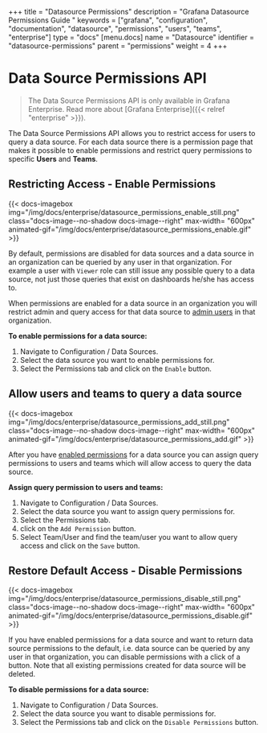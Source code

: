 +++
title = "Datasource Permissions"
description = "Grafana Datasource Permissions Guide "
keywords = ["grafana", "configuration", "documentation", "datasource", "permissions", "users", "teams", "enterprise"]
type = "docs"
[menu.docs]
name = "Datasource"
identifier = "datasource-permissions"
parent = "permissions"
weight = 4
+++

# Data Source Permissions API

> The Data Source Permissions API is only available in Grafana Enterprise. Read more about [Grafana Enterprise]({{< relref "enterprise" >}}).

The Data Source Permissions API allows you to restrict access for users to query a data source. For each data source there is
a permission page that makes it possible to enable permissions and restrict query permissions to specific
**Users** and **Teams**.

## Restricting Access - Enable Permissions

{{< docs-imagebox img="/img/docs/enterprise/datasource_permissions_enable_still.png" class="docs-image--no-shadow docs-image--right" max-width= "600px" animated-gif="/img/docs/enterprise/datasource_permissions_enable.gif" >}}

By default, permissions are disabled for data sources and a data source in an organization can be queried by any user in
that organization. For example a user with `Viewer` role can still issue any possible query to a data source, not just
those queries that exist on dashboards he/she has access to.

When permissions are enabled for a data source in an organization you will restrict admin and query access for that
data source to [admin users](/permissions/organization_roles/#admin-role) in that organization.

**To enable permissions for a data source:**

1. Navigate to Configuration / Data Sources.
2. Select the data source you want to enable permissions for.
3. Select the Permissions tab and click on the `Enable` button.

<div class="clearfix"></div>

## Allow users and teams to query a data source

{{< docs-imagebox img="/img/docs/enterprise/datasource_permissions_add_still.png" class="docs-image--no-shadow docs-image--right" max-width= "600px" animated-gif="/img/docs/enterprise/datasource_permissions_add.gif" >}}

After you have [enabled permissions](#restricting-access-enable-permissions) for a data source you can assign query
permissions to users and teams which will allow access to query the data source.

**Assign query permission to users and teams:**

1. Navigate to Configuration / Data Sources.
2. Select the data source you want to assign query permissions for.
3. Select the Permissions tab.
4. click on the `Add Permission` button.
5. Select Team/User and find the team/user you want to allow query access and click on the `Save` button.

<div class="clearfix"></div>

## Restore Default Access - Disable Permissions

{{< docs-imagebox img="/img/docs/enterprise/datasource_permissions_disable_still.png" class="docs-image--no-shadow docs-image--right" max-width= "600px" animated-gif="/img/docs/enterprise/datasource_permissions_disable.gif" >}}

If you have enabled permissions for a data source and want to return data source permissions to the default, i.e.
data source can be queried by any user in that organization, you can disable permissions with a click of a button.
Note that all existing permissions created for data source will be deleted.

**To disable permissions for a data source:**

1. Navigate to Configuration / Data Sources.
2. Select the data source you want to disable permissions for.
3. Select the Permissions tab and click on the `Disable Permissions` button.

<div class="clearfix"></div>
